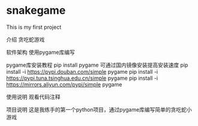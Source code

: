 # snakegame
This is my first project

介绍
贪吃蛇游戏

软件架构
使用pygame库编写

pygame库安装教程
pip install pygame
可通过国内镜像安装提高安装速度
pip install -i https://pypi.douban.com/simple pygame
pip install -i https://pypi.tuna.tsinghua.edu.cn/simple pygame
pip install -i https://mirrors.aliyun.com/pypi/simple pygame

使用说明
观看代码注释

项目说明
这是我练手的第一个python项目，通过pygame库编写简单的贪吃蛇小游戏
